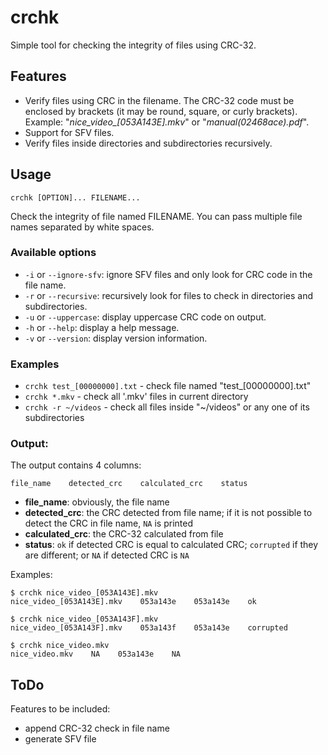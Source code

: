 # crchk

Simple tool for checking the integrity of files using CRC-32.

## Features

* Verify files using CRC in the filename. The CRC-32 code must be enclosed by brackets (it may be round, square, or curly brackets). Example: "*nice\_video\_[053A143E].mkv*" or "*manual(02468ace).pdf*".
* Support for SFV files.
* Verify files inside directories and subdirectories recursively.

## Usage

`crchk [OPTION]... FILENAME...`

Check the integrity of file named FILENAME. You can pass multiple file names separated by white spaces.

### Available options

* `-i` or `--ignore-sfv`: ignore SFV files and only look for CRC code in the file name.
* `-r` or `--recursive`: recursively look for files to check in directories and subdirectories.
* `-u` or `--uppercase`: display uppercase CRC code on output.
* `-h` or `--help`: display a help message.
* `-v` or `--version`: display version information.

### Examples

* `crchk test_[00000000].txt` - check file named "test\_[00000000].txt"
* `crchk *.mkv` - check all '.mkv' files in current directory
* `crchk -r ~/videos` - check all files inside "~/videos" or any one of its subdirectories


### Output:

The output contains 4 columns:

```file_name    detected_crc    calculated_crc    status```

* **file\_name**: obviously, the file name
* **detected\_crc**: the CRC detected from file name; if it is not possible to detect the CRC in file name, `NA` is printed
* **calculated\_crc**: the CRC-32 calculated from file
* **status**: `ok` if detected CRC is equal to calculated CRC; `corrupted` if they are different; or `NA` if detected CRC is `NA`

Examples:

```
$ crchk nice_video_[053A143E].mkv
nice_video_[053A143E].mkv    053a143e    053a143e    ok
```

```
$ crchk nice_video_[053A143F].mkv
nice_video_[053A143F].mkv    053a143f    053a143e    corrupted
```

```
$ crchk nice_video.mkv
nice_video.mkv    NA    053a143e    NA
```

## ToDo

Features to be included:

* append CRC-32 check in file name
* generate SFV file
